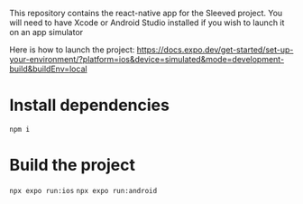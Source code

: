 This repository contains the react-native app for the Sleeved project. 
You will need to have Xcode or Android Studio installed if you wish to launch it on an app simulator

Here is how to launch the project:
https://docs.expo.dev/get-started/set-up-your-environment/?platform=ios&device=simulated&mode=development-build&buildEnv=local 

# Install dependencies
```npm i```

# Build the project
```npx expo run:ios```
```npx expo run:android```

